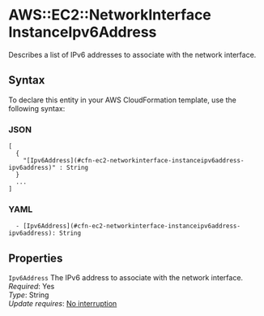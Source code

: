 # AWS::EC2::NetworkInterface InstanceIpv6Address<a name="aws-properties-ec2-networkinterface-instanceipv6address"></a>

Describes a list of IPv6 addresses to associate with the network interface\.

## Syntax<a name="aws-properties-ec2-networkinterface-instanceipv6address-syntax"></a>

To declare this entity in your AWS CloudFormation template, use the following syntax:

### JSON<a name="aws-properties-ec2-networkinterface-instanceipv6address-syntax.json"></a>

```
[
  {
    "[Ipv6Address](#cfn-ec2-networkinterface-instanceipv6address-ipv6address)" : String
  }
  ...
]
```

### YAML<a name="aws-properties-ec2-networkinterface-instanceipv6address-syntax.yaml"></a>

```
  - [Ipv6Address](#cfn-ec2-networkinterface-instanceipv6address-ipv6address): String
```

## Properties<a name="aws-properties-ec2-networkinterface-instanceipv6address-properties"></a>

`Ipv6Address`  <a name="cfn-ec2-networkinterface-instanceipv6address-ipv6address"></a>
The IPv6 address to associate with the network interface\.  
*Required*: Yes  
*Type*: String  
*Update requires*: [No interruption](https://docs.aws.amazon.com/AWSCloudFormation/latest/UserGuide/using-cfn-updating-stacks-update-behaviors.html#update-no-interrupt)
